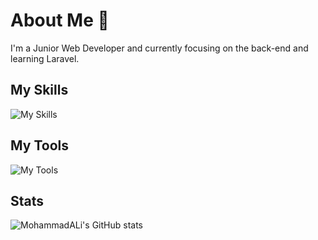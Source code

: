 # About Me 👋
I'm a Junior Web Developer and currently focusing on the back-end and learning Laravel.

## My Skills
![My Skills](https://skillicons.dev/icons?i=html,css,bootstrap,js,php,laravel,wordpress,python&theme=light&perline=4)

## My Tools
![My Tools](https://skillicons.dev/icons?i=vscode,vim,git,github,ps,linux&theme=light&perline=3)

## Stats
![MohammadALi's GitHub stats](https://github-readme-stats.vercel.app/api?username=mohammadali-arjomand&show_icons=true&theme=react)
